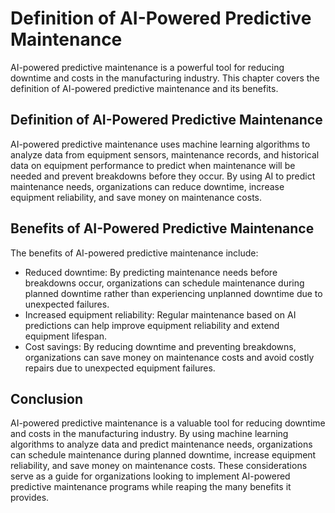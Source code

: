 Definition of AI-Powered Predictive Maintenance
===========================================================================================================

AI-powered predictive maintenance is a powerful tool for reducing downtime and costs in the manufacturing industry. This chapter covers the definition of AI-powered predictive maintenance and its benefits.

Definition of AI-Powered Predictive Maintenance
-----------------------------------------------

AI-powered predictive maintenance uses machine learning algorithms to analyze data from equipment sensors, maintenance records, and historical data on equipment performance to predict when maintenance will be needed and prevent breakdowns before they occur. By using AI to predict maintenance needs, organizations can reduce downtime, increase equipment reliability, and save money on maintenance costs.

Benefits of AI-Powered Predictive Maintenance
---------------------------------------------

The benefits of AI-powered predictive maintenance include:

* Reduced downtime: By predicting maintenance needs before breakdowns occur, organizations can schedule maintenance during planned downtime rather than experiencing unplanned downtime due to unexpected failures.
* Increased equipment reliability: Regular maintenance based on AI predictions can help improve equipment reliability and extend equipment lifespan.
* Cost savings: By reducing downtime and preventing breakdowns, organizations can save money on maintenance costs and avoid costly repairs due to unexpected equipment failures.

Conclusion
----------

AI-powered predictive maintenance is a valuable tool for reducing downtime and costs in the manufacturing industry. By using machine learning algorithms to analyze data and predict maintenance needs, organizations can schedule maintenance during planned downtime, increase equipment reliability, and save money on maintenance costs. These considerations serve as a guide for organizations looking to implement AI-powered predictive maintenance programs while reaping the many benefits it provides.
